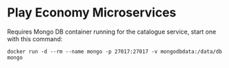 # Play Economy Microservices

Requires Mongo DB container running for the catalogue service, start one with this command:
```shell
docker run -d --rm --name mongo -p 27017:27017 -v mongodbdata:/data/db mongo
```
